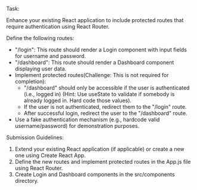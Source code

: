 Task:

Enhance your existing React application to include protected routes that require authentication using React Router.

Define the following routes:

- "/login": This route should render a Login component with input fields for username and password.
- "/dashboard": This route should render a Dashboard component displaying user data.
- Implement protected routes(Challenge: This is not required for completion):
  - "/dashboard" should only be accessible if the user is authenticated (i.e., logged in) (Hint: Use useState to validate if somebody is already logged in. Hard code those values).
  - If the user is not authenticated, redirect them to the "/login" route.
  - After successful login, redirect the user to the "/dashboard" route.
- Use a fake authentication mechanism (e.g., hardcode valid username/password) for demonstration purposes.

Submission Guidelines:

1. Extend your existing React application (if applicable) or create a new one using Create React App.
2. Define the new routes and implement protected routes in the App.js file using React Router.
3. Create Login and Dashboard components in the src/components directory.
